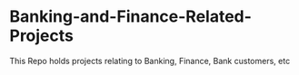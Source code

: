 # Banking-and-Finance-Related-Projects
This Repo holds projects relating to Banking, Finance, Bank customers, etc
